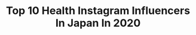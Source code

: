 ---
title: Top 10 Health Instagram Influencers In Japan In 2020
description: >-
  Find top health Instagram influencers in Japan in 2020. Most popular hashtags: #quarantine #staypositive #traveltheworld #goodvibes.
platform: Instagram
profiles:
  - username: "xobearhugs"
    fullname: >-
      🐼🌱🌸💕
    location: "Japan"
    followers: 78854
    engagement: 1493
    commentsToLikes: 0.045870
    id: ck5q69hddwix00i11rfuqbahr
    verified: false
    hashtags: ""
  - username: "tina.cohen"
    fullname: >-
      TINA COHEN 🌺
    location: "Japan"
    followers: 50160
    engagement: 993
    commentsToLikes: 0.009573
    id: ck0u1gvbvwu270i19wgpdj9vm
    verified: false
    hashtags: "#chocolatelab, #earthday, #quarantine, #eastwaves"
  - username: "sweetpea_miki"
    fullname: >-
      フォトグラファー Miki❤大阪北摂Sweetpea
    location: "Japan"
    followers: 35153
    engagement: 269
    commentsToLikes: 0.047534
    id: ck6tn4c7k93wn0j71adit9dij
    verified: false
    hashtags: "#handsapp, #muse, #spout, #osiorganic"
  - username: "baby__lion"
    fullname: >-
      Baby Lion 🦁
    location: "Japan"
    followers: 22554
    engagement: 501
    commentsToLikes: 0.005943
    id: ck5hdd3b6mrhz0i11ts4pz387
    verified: false
    hashtags: "#yogagirl, #maldives, #0321, #denimjumpsuit"
  - username: "at_hif_"
    fullname: >-
      athif
    location: "Japan"
    followers: 8498
    engagement: 1600
    commentsToLikes: 0.020682
    id: ck9wgmuonu1zy0j78mw2xv9nz
    verified: false
    hashtags: "#harley, #drift, #oneplus6t, #dominar400"
  - username: "noddiction"
    fullname: >-
      HEALTHY LIFESTYLE | TRAVEL
    location: "Japan"
    followers: 48509
    engagement: 427
    commentsToLikes: 0.186579
    id: ck6tplmp8kkdb0j71x7ekx5jo
    verified: false
    hashtags: "#hyattregency, #greenwich, #bienmanger, #mocktail"
  - username: "risako_yamamoto"
    fullname: >-
      Risako Yamamoto
    location: "Japan"
    followers: 30068
    engagement: 185
    commentsToLikes: 0.013699
    id: ck5zih3effott0i14z1x5m2x4
    verified: false
    hashtags: "#kobe, #detox, #derule, #mynail"
  - username: "codvoid"
    fullname: >-
      mio
    location: "Japan"
    followers: 10442
    engagement: 1371
    commentsToLikes: 0.009186
    id: ck6ugjp2y3feg0j7125ecydxe
    verified: false
    hashtags: "#tripmovie, #sloli, #beautycare, #luna2"
  - username: "balancedlife.n.y"
    fullname: >-
      Nats Y
    location: "Japan"
    followers: 2518
    engagement: 1909
    commentsToLikes: 0.190573
    id: ck5higew6ddla0i11lxs1l3pb
    verified: false
    hashtags: "#postworkout, #almondbutter, #avocadorose, #kale"
  - username: "_jadesmeals_"
    fullname: >-
      Jade 🍓
    location: "Japan"
    followers: 111482
    engagement: 144
    commentsToLikes: 0.043766
    id: ck0udqmrsjpxh0i193gg6t3b1
    verified: false
    hashtags: "#buffetfood, #loadedpotato, #breakfastinspo, #takeaway"
---